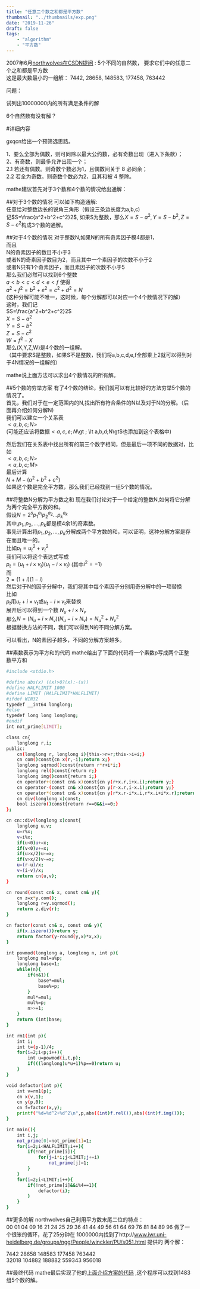 ```yaml
---
title: "任意二个数之和都是平方数"
thumbnail: "../thumbnails/exp.png"
date: "2019-11-26"
draft: false
tags:
    - "algorithm"
    - "平方数"
---
```

2007年6月[northwolves在CSDN提问](https://bbs.csdn.net/topics/110117355) :
5个不同的自然数， 要求它们中的任意二个之和都是平方数   
这是最大数最小的一组解： 7442, 28658, 148583, 177458, 763442

问题：

试列出10000000内的所有满足条件的解

6个自然数有没有解？

#详细内容

gxqcn给出一个预筛选思路。


1、要么全部为偶数，则可同除以最大公约数，必有奇数出现（进入下条款）；  
2、有奇数，则最多允许出现一个；  
   2.1 若还有偶数。则奇数个数必为1，且偶数间关于 8 必同余；  
   2.2 若全为奇数。则奇数个数必为2，且其和被 4 整除。  
   
mathe建议首先对于3个数和4个数的情况给出通解：

##对于3个数的情况
可以如下构造通解:  
任意给对整数边长的锐角三角形（假设三条边长度为a,b,c)  
记$S=\frac{a^2+b^2+c^2}2$, 如果S为整数，那么$X=S-a^2,Y=S-b^2,Z=S-c^2$构成3个数的通解。

##对于4个数的情况
对于整数N,如果N的所有奇素因子模4都是1，  
而且  
   N的奇素因子的数目不小于3  
   或者N的奇素因子数目为2，而且其中一个素因子的次数不小于2  
   或者N只有1个奇素因子，而且素因子的次数不小于5  
那么我们必然可以找到6个整数  
   $a\lt b\lt c\lt d\lt e\lt f$
使得  
   $a^2+f^2=b^2+e^2=c^2+d^2=N$  
(这种分解可能不唯一，这时候，每个分解都可以对应一个4个数情况下的解）  
这时，我们记  
   $S=\frac{a^2+b^2+c^2}2$  
   $X=S-a^2$  
   $Y=S-b^2$  
   $Z=S-c^2$    
   $W=f^2-X$  
那么(X,Y,Z,W)是4个数的一组解。  
（其中要求S是整数，如果S不是整数，我们将a,b,c,d,e,f全部乘上2就可以得到对于4N情况的一组解的）

mathe说上面方法可以求出4个数情况的所有解。  

##5个数的穷举方案
有了4个数的结论，我们就可以有比较好的方法穷举5个数的情况了。  
首先，我们对于在一定范围内的N,找出所有符合条件的N以及对于N的分解。（后面再介绍如何分解N)  
我们可以建立一个关系表  
$\lt a,b,c;N\gt$  
 (可能还应该将数据$\lt a,c,e;N$\gt ; \lt a,b,d;N\gt$也添加到这个表格中) 

然后我们在关系表中找出所有的前三个数字相同，但是最后一项不同的数据对，比如  
$\lt a,b,c;N\gt$  
$\lt a,b,c;M\gt$  
最后计算  
$N+M-(a^2+b^2+c^2)$  
如果这个数是完全平方数，那么我们已经找到一组5个数的情况。  

##将整数N分解为平方数之和
现在我们讨论对于一个给定的整数N,如何将它分解为两个完全平方数的和。  
假设$N=2^s p_1^{a_1}p_2^{a_2}\dots p_k^{a_k}$  
其中,$p_1,p_2,...,p_k$都是模4余1的奇素数。  
事先计算出将$p_1,p_2,...,p_k$分解成两个平方数的和，可以证明，这种分解方案是存在而且唯一的。  
比如$p_t=u_t^2+v_t^2$  
我们可以将这个表达式写成  
   $p_t=(u_t+i\times v_t)(u_t-i\times v_t)$ (其中$i^2=-1$)  
而  
   $2=(1+i)(1-i)$  
然后对于N的因子分解中，我们将其中每个素因子分别用奇分解中的一项替换  
比如  
  $p_t$用$u_t+i\times v_t$或$u_t-i\times v_t$来替换  
展开后可以得到一个数 $N_u+i\times N_v$  
 那么$N=(N_u+i\times N_v)(N_u-i\times N_v)=N_u^2+N_v^2$  
根据替换方法的不同，我们可以得到N的不同分解方案。  

可以看出，N的素因子越多，不同的分解方案越多。  

##素数表示为平方和的代码
mathe给出了下面的代码将一个素数p写成两个正整数平方和
```bash
#include <stdio.h>

#define abs(x) ((x)>0?(x):-(x))
#define HALFLIMIT 1000
#define LIMIT (HALFLIMIT*HALFLIMIT)
#ifdef WIN32
typedef __int64 longlong;
#else
typedef long long longlong;
#endif
int not_prime[LIMIT];

class cn{
    longlong r,i;
public:
    cn(longlong r, longlong i){this->r=r;this->i=i;}
    cn com()const{cn x(r,-i);return x;}
    longlong sqrmod()const{return r*r+i*i;}
    longlong rel()const{return r;}
    longlong img()const{return i;}
    cn operator+(const cn& x)const{cn y(r+x.r,i+x.i);return y;}
    cn operator-(const cn& x)const{cn y(r-x.r,i-x.i);return y;}
    cn operator*(const cn& x)const{cn y(r*x.r-i*x.i,r*x.i+i*x.r);return y;}
    cn div(longlong x)const;
    bool iszero()const{return r==0&&i==0;}
};

cn cn::div(longlong x)const{
    longlong u,v;
    u=r%x;
    v=i%x;
    if(u<0)u+=x;
    if(v<0)v+=x;
    if(u>x/2)u-=x;
    if(v>x/2)v-=x;
    u=(r-u)/x;
    v=(i-v)/x;
    return cn(u,v);
}

cn round(const cn& x, const cn& y){
    cn z=x*y.com();
    longlong r=y.sqrmod();
    return z.div(r);
}

cn factor(const cn& x, const cn& y){
    if(x.iszero())return y;
    return factor(y-round(y,x)*x,x);
}

int powmod(longlong a, longlong n, int p){
    longlong mul=a%p;
    longlong base=1;
    while(n){
        if(n&1){
            base*=mul;
            base%=p;
        }
        mul*=mul;
        mul%=p;
        n>>=1;
    }
    return (int)base;
}

int rm1(int p){
    int i;
    int t=(p-1)/4;
    for(i=2;i<p;i++){
        int u=powmod(i,t,p);
        if(((longlong)u*u+1)%p==0)return u;
    }
}

void defactor(int p){
    int v=rm1(p);
    cn x(v,1);
    cn y(p,0);
    cn f=factor(x,y);
    printf("%d=%d^2+%d^2\n",p,abs((int)f.rel()),abs((int)f.img()));
}

int main(){
    int i,j;
    not_prime[0]=not_prime[1]=1;
    for(i=2;i<HALFLIMIT;i++){
        if(!not_prime[i]){
            for(j=i*i;j<LIMIT;j+=i)
                not_prime[j]=1;
        }
    }
    for(i=2;i<LIMIT;i++){
        if(!not_prime[i]&&i%4==1){
            defactor(i);
        }
    }
}
```

##更多的解
northwolves自己利用平方数末尾二位的特点：  
00 01 04 09 16 21 24 25 29 36 41 44 49 56 61 64 69 76 81 84 89 96
做了一个很笨的循环，花了25分钟在 1000000内找到了http://www.iwr.uni-heidelberg.de/groups/ngg/People/winckler/PU/s051.html 提供的
两个解：

  7442   28658  148583  177458  763442  
  32018  104882  188882  559343  956018  

##最终代码
mathe最后实现了他的[上面介绍方案的代码](../attached/sum_squares.txt) ,这个程序可以找到1483组5个数的解。

